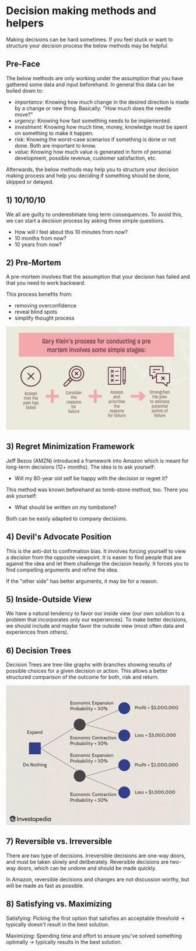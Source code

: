 # Decision making methods and helpers

Making decisions can be hard sometimes. If you feel stuck or want to structure your decision process the below methods may be helpful.

## Pre-Face

The below methods are only working under the assumption that you have gathered some data and input beforehand. In general this data can be boiled down to:

- *importance:*
  Knowing how much change in the desired direction is made by a change or new
  thing. Basically: "How much does the needle move?"
- *urgency:*
  Knowing how fast something needs to be implemented.
- *investment:*
  Knowing how much time, money, knowledge must be spent on something to make it happen.
- *risk:*
  Knowing the worst-case scenarios if something is done or not done. Both are important to know.
- *value:*
  Knowing how much value is generated in form of personal development, possible revenue, customer satisfaction, etc.

Afterwards, the below methods may help you to structure your decision making process and help you deciding if something should be done, skipped or delayed.

## 1) 10/10/10

We all are guilty to underestimate long term consequences. To avoid this, we can start a decision process by asking three simple questions.

- How will I feel about this 10 minutes from now?
- 10 months from now?
- 10 years from now?

## 2) Pre-Mortem

A pre-mortem involves that the assumption that your decision has failed and
that you need to work backward.

This process benefits from:

- removing overconfidence
- reveal blind spots
- simplify thought process

![](./assets/pre_mortem.jpg)

## 3) Regret Minimization Framework

Jeff Bezos (AMZN) introduced a framework into Amazon which is meant for long-term decisions (12+ months). The idea is to ask yourself:

- Will my 80-year old self be happy with the decision or regret it?

This method was known beforehand as tomb-stone method, too. There you ask yourself:

- What should be written on my tombstone?

Both can be easily adapted to company decisions.

## 4) Devil's Advocate Position

This is the anti-dot to confirmation bias. It involves forcing yourself to view a decision from the opposite viewpoint. It is easier to find people that are against the idea and let them challenge the decision heavily. It forces you to find compelling arguments and refine the idea.

If the "other side" has better arguments, it may be for a reason.

## 5) Inside-Outside View

We have a natural tendency to favor our inside view (our own solution to a problem that incorporates only our experiences). To make better decisions, we should include and maybe favor the outside view (most often data and experiences from others).

## 6) Decision Trees

Decision Trees are tree-like graphs with branches showing results of possible choices for a given decision or action. This allows a better structured comparison of the outcome for both, risk and return.

![](./assets/decision_tree.png)

## 7) Reversible vs. Irreversible

There are two type of decisions. Irreversible decisions are one-way doors, and must be taken slowly and deliberately. Reversible decisions are two-way doors, which can be undone and should be made quickly.

In Amazon, reversible decisions and changes are not discussion worthy, but will be made as fast as possible.

## 8) Satisfying vs. Maximizing

Satisfying: Picking the first option that satisfies an acceptable
threshold -> typically doesn't result in the best solution.

Maximizing: Spending time and effort to ensure you've solved something optimally -> typically results in the best solution.
